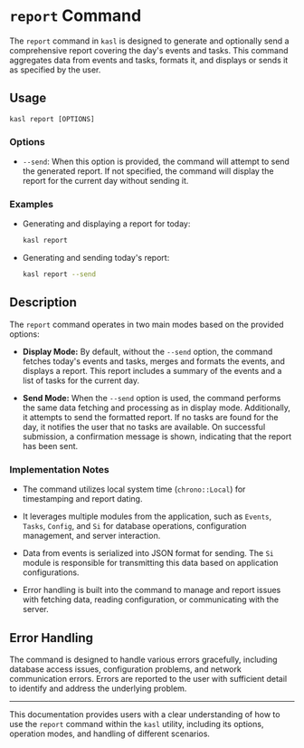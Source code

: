 
# `report` Command

The `report` command in `kasl` is designed to generate and optionally send a comprehensive report covering the day's events and tasks. This command aggregates data from events and tasks, formats it, and displays or sends it as specified by the user.

## Usage

```plaintext
kasl report [OPTIONS]
```

### Options

- `--send`: When this option is provided, the command will attempt to send the generated report. If not specified, the command will display the report for the current day without sending it.

### Examples

- Generating and displaying a report for today:

  ```bash
  kasl report
  ```

- Generating and sending today's report:

  ```bash
  kasl report --send
  ```

## Description

The `report` command operates in two main modes based on the provided options:

- **Display Mode:** By default, without the `--send` option, the command fetches today's events and tasks, merges and formats the events, and displays a report. This report includes a summary of the events and a list of tasks for the current day.

- **Send Mode:** When the `--send` option is used, the command performs the same data fetching and processing as in display mode. Additionally, it attempts to send the formatted report. If no tasks are found for the day, it notifies the user that no tasks are available. On successful submission, a confirmation message is shown, indicating that the report has been sent.

### Implementation Notes

- The command utilizes local system time (`chrono::Local`) for timestamping and report dating.

- It leverages multiple modules from the application, such as `Events`, `Tasks`, `Config`, and `Si` for database operations, configuration management, and server interaction.

- Data from events is serialized into JSON format for sending. The `Si` module is responsible for transmitting this data based on application configurations.

- Error handling is built into the command to manage and report issues with fetching data, reading configuration, or communicating with the server.

## Error Handling

The command is designed to handle various errors gracefully, including database access issues, configuration problems, and network communication errors. Errors are reported to the user with sufficient detail to identify and address the underlying problem.

---

This documentation provides users with a clear understanding of how to use the `report` command within the `kasl` utility, including its options, operation modes, and handling of different scenarios.
